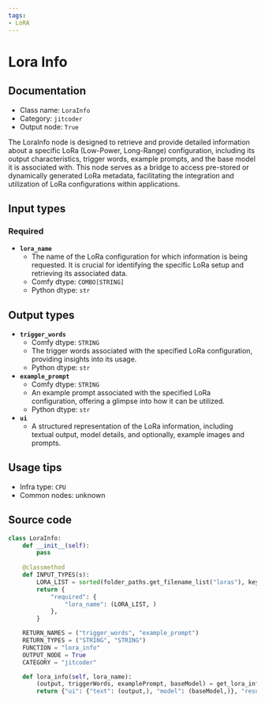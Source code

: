 ```yaml
---
tags:
- LoRA
---
```


# Lora Info
## Documentation
- Class name: `LoraInfo`
- Category: `jitcoder`
- Output node: `True`

The LoraInfo node is designed to retrieve and provide detailed information about a specific LoRa (Low-Power, Long-Range) configuration, including its output characteristics, trigger words, example prompts, and the base model it is associated with. This node serves as a bridge to access pre-stored or dynamically generated LoRa metadata, facilitating the integration and utilization of LoRa configurations within applications.
## Input types
### Required
- **`lora_name`**
    - The name of the LoRa configuration for which information is being requested. It is crucial for identifying the specific LoRa setup and retrieving its associated data.
    - Comfy dtype: `COMBO[STRING]`
    - Python dtype: `str`
## Output types
- **`trigger_words`**
    - Comfy dtype: `STRING`
    - The trigger words associated with the specified LoRa configuration, providing insights into its usage.
    - Python dtype: `str`
- **`example_prompt`**
    - Comfy dtype: `STRING`
    - An example prompt associated with the specified LoRa configuration, offering a glimpse into how it can be utilized.
    - Python dtype: `str`
- **`ui`**
    - A structured representation of the LoRa information, including textual output, model details, and optionally, example images and prompts.
## Usage tips
- Infra type: `CPU`
- Common nodes: unknown


## Source code
```python
class LoraInfo:
    def __init__(self):
        pass
    
    @classmethod
    def INPUT_TYPES(s):
        LORA_LIST = sorted(folder_paths.get_filename_list("loras"), key=str.lower)
        return {
            "required": {
                "lora_name": (LORA_LIST, )
            },
        }

    RETURN_NAMES = ("trigger_words", "example_prompt")
    RETURN_TYPES = ("STRING", "STRING")
    FUNCTION = "lora_info"
    OUTPUT_NODE = True
    CATEGORY = "jitcoder"

    def lora_info(self, lora_name):
        (output, triggerWords, examplePrompt, baseModel) = get_lora_info(lora_name)
        return {"ui": {"text": (output,), "model": (baseModel,)}, "result": (triggerWords, examplePrompt)}

```
